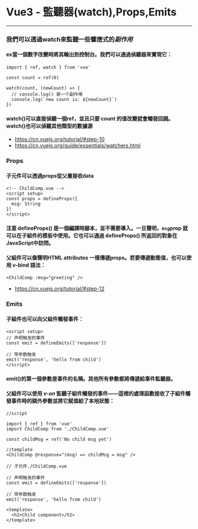 # Vue3 - 監聽器(watch),Props,Emits
---
### 我們可以透過watch來監聽一些響應式的*副作用*
#### ex當一個數字改變時將其輸出到控制台。我們可以通過偵聽器來實現它：
```
import { ref, watch } from 'vue'

const count = ref(0)

watch(count, (newCount) => {
  // console.log() 是一个副作用
  console.log(`new count is: ${newCount}`)
})
```
#### watch()可以直接偵聽一個ref，並且只要 count 的值改變就會觸發回調。watch()也可以偵聽其他類型的數據源
- https://cn.vuejs.org/tutorial/#step-10
- https://cn.vuejs.org/guide/essentials/watchers.html

### Props
#### 子元件可以透過props從父層接收data
```
<!-- ChildComp.vue -->
<script setup>
const props = defineProps({
  msg: String
})
</script>
```
#### 注意 defineProps() 是一個編譯時腳本，並不需要導入。一旦聲明，```msg```prop 就可以在子組件的模板中使用。它也可以通過 defineProps() 所返回的對象在JavaScript中訪問。

#### 父組件可以像聲明HTML attributes 一樣傳遞props。若要傳遞動態值，也可以使用 v-bind 語法：
```
<ChildComp :msg="greeting" />
```
- https://cn.vuejs.org/tutorial/#step-12
### Emits
#### 子組件也可以向父組件觸發事件：
```
<script setup>
// 声明触发的事件
const emit = defineEmits(['response'])

// 带参数触发
emit('response', 'hello from child')
</script>

```
#### emit()的第一個參數是事件的名稱。其他所有參數都將傳遞給事件監聽器。
#### 父組件可以使用 *v-on* 監聽子組件觸發的事件——這裡的處理函數接收了子組件觸發事件時的額外參數並將它賦值給了本地狀態：

```
//script

import { ref } from 'vue'
import ChildComp from './ChildComp.vue'

const childMsg = ref('No child msg yet')

//template
<ChildComp @response="(msg) => childMsg = msg" />

// 子元件./ChildComp.vue

// 声明触发的事件
const emit = defineEmits(['response'])

// 带参数触发
emit('response', 'hello from child')

<template>
  <h2>Child component</h2>
</template>



```
